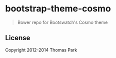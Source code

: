 # bootstrap-theme-cosmo

> Bower repo for Bootswatch's Cosmo theme

## License

Copyright 2012-2014 Thomas Park
